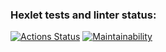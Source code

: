 ### Hexlet tests and linter status:
[![Actions Status](https://github.com/ArtyMaly/frontend-project-44/actions/workflows/hexlet-check.yml/badge.svg)](https://github.com/ArtyMaly/frontend-project-44/actions)
[![Maintainability](https://api.codeclimate.com/v1/badges/5fcf39341e62ae2a7771/maintainability)](https://codeclimate.com/github/ArtyMaly/frontend-project-44/maintainability)